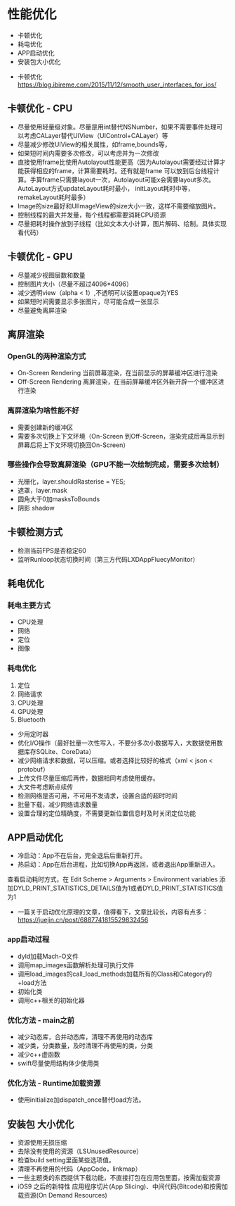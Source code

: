 # 性能优化

* 卡顿优化
* 耗电优化
* APP启动优化
* 安装包大小优化


- 卡顿优化 https://blog.ibireme.com/2015/11/12/smooth_user_interfaces_for_ios/

## 卡顿优化 - CPU
- 尽量使用轻量级对象。尽量是用int替代NSNumber，如果不需要事件处理可以考虑CALayer替代UIView（UIControl+CALayer）等
- 尽量减少修改UIView的相关属性，如frame,bounds等，
- 如果短时间内需要多次修改，可以考虑并为一次修改
- 直接使用frame比使用Autolayout性能更高（因为Autolayout需要经过计算才能获得相应的frame，计算需要耗时。还有就是frame
可以放到后台线程计算。手算frame只需要layout一次，Autolayout可能x会需要layout多次。AutoLayout方式updateLayout耗时最小，
initLayout耗时中等，remakeLayout耗时最多）
- Image的size最好和UIImageView的size大小一致，这样不需要缩放图片。
- 控制线程的最大并发量，每个线程都需要消耗CPU资源
- 尽量把耗时操作放到子线程（比如文本大小计算，图片解码、绘制。具体实现看代码）


## 卡顿优化 - GPU
- 尽量减少视图层数和数量
- 控制图片大小（尽量不超过4096*4096）
- 减少透明view（alpha < 1）,不透明可以设置opaque为YES
- 如果短时间需要显示多张图片，尽可能合成一张显示
- 尽量避免离屏渲染


## 离屏渲染
### OpenGL的两种渲染方式
- On-Screen Rendering 当前屏幕渲染，在当前显示的屏幕缓冲区进行渲染
- Off-Screen Rendering 离屏渲染，在当前屏幕缓冲区外新开辟一个缓冲区进行渲染

### 离屏渲染为啥性能不好
- 需要创建新的缓冲区
- 需要多次切换上下文环境（On-Screen 到Off-Screen，渲染完成后再显示到屏幕后将上下文环境切换回On-Screen）

### 哪些操作会导致离屏渲染（GPU不能一次绘制完成，需要多次绘制）
- 光栅化，layer.shouldRasterise = YES;
- 遮罩，layer.mask
- 圆角大于0加masksToBounds
- 阴影 shadow


## 卡顿检测方式
- 检测当前FPS是否稳定60
- 监听Runloop状态切换时间（第三方代码LXDAppFluecyMonitor）


## 耗电优化
### 耗电主要方式
- CPU处理
- 网络
- 定位
- 图像

### 耗电优化
1. 定位
2. 网络请求
3. CPU处理
4. GPU处理
5. Bluetooth

- 少用定时器
- 优化I/O操作（最好批量一次性写入，不要分多次小数据写入，大数据使用数据库存SQLite、CoreData）
- 减少网络请求和数据，可以压缩。或者选择比较好的格式（xml < json < protobuf）
- 上传文件尽量压缩后再传，数据相同考虑使用缓存。
- 大文件考虑断点续传
- 检测网络是否可用，不可用不发请求，设置合适的超时时间
- 批量下载，减少网络请求数量
- 设置合理的定位精确度，不需要更新位置信息时及时关闭定位功能


## APP启动优化

* 冷启动：App不在后台，完全退后后重新打开。
* 热启动：App在后台进程，比如切换App再返回，或者退出App重新进入。

查看启动耗时方式，在 Edit Scheme > Arguments > Environment variables
添加DYLD_PRINT_STATISTICS_DETAILS值为1或者DYLD_PRINT_STATISTICS值为1

- 一篇关于启动优化原理的文章，值得看下，文章比较长，内容有点多：https://juejin.cn/post/6887741815529832456

### app启动过程
- dyld加载Mach-O文件
- 调用map_images函数解析处理可执行文件
- 调用load_images的call_load_methods加载所有的Class和Category的+load方法
- 初始化类
- 调用c++相关的初始化器

### 优化方法 - main之前
- 减少动态库，合并动态库，清理不再使用的动态库
- 减少类，分类数量，及时清理不再使用的类，分类
- 减少c++虚函数
- swift尽量使用结构体少使用类

### 优化方法 - Runtime加载资源
- 使用initialize加dispatch_once替代load方法。


## 安装包 大小优化
- 资源使用无损压缩
- 去除没有使用的资源（LSUnusedResource）
- 检查build setting里面某些选项值。
- 清理不再使用的代码（AppCode，linkmap）
- 一些主题类的东西提供下载功能，不直接打包在应用包里面，按需加载资源
- iOS9 之后的新特性 应用程序切片(App Slicing)、中间代码(Bitcode)和按需加载资源(On Demand Resources)

